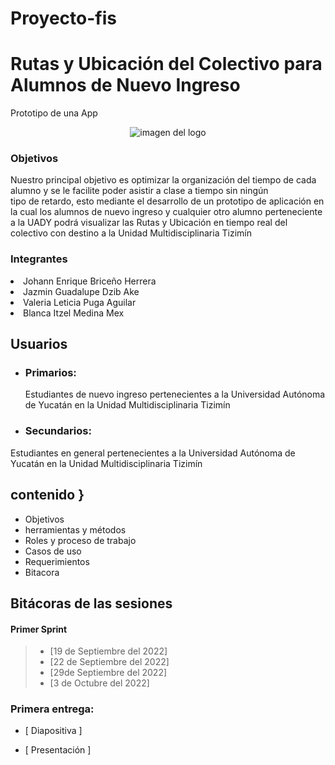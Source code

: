 <p align="center">
<p><h1>Proyecto-fis</h1></p>

<p align="center">
<p><h1>Rutas y Ubicación del Colectivo para Alumnos de Nuevo Ingreso</h1></p>
<p>Prototipo de una App</p>
<p align="center">
<img src="images.jpg" alt="imagen del logo">


</p>
<h3>Objetivos</h3>
<p> Nuestro principal objetivo es optimizar la organización  del tiempo de cada alumno y se le facilite poder asistir a clase a tiempo sin ningún</br>  tipo de retardo, esto mediante el desarrollo de un prototipo de aplicación en la cual los alumnos de nuevo ingreso y cualquier otro alumno perteneciente a la UADY podrá visualizar las Rutas y Ubicación en tiempo real del colectivo con destino a la Unidad Multidisciplinaria Tizimín</p>

<h3>Integrantes</h3>
<li>Johann Enrique Briceño Herrera</li>
<li>Jazmin Guadalupe Dzib Ake</li>
<li>Valeria Leticia Puga Aguilar</li>
<li>Blanca Itzel Medina Mex</li>

##  Usuarios

- ### Primarios:

  Estudiantes de nuevo ingreso pertenecientes a la Universidad Autónoma de Yucatán en la Unidad Multidisciplinaria Tizimín

- ### Secundarios:
 Estudiantes en general pertenecientes a la Universidad Autónoma de Yucatán en la Unidad Multidisciplinaria Tizimín
  
  ##  contenido }
  
  - Objetivos
  - herramientas y métodos
  - Roles y proceso de trabajo
  - Casos de uso
  - Requerimientos
  - Bitacora
   
  ##  Bitácoras de las sesiones

####  Primer Sprint

> - [19 de Septiembre del 2022]
> - [22 de Septiembre del 2022]
> - [29de Septiembre del 2022]
> - [3 de Octubre del 2022]

###  Primera entrega:

- [ Diapositiva ]

- [ Presentación ]
